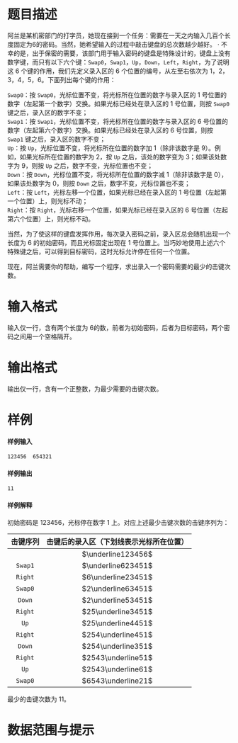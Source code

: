 
# 题目描述

阿兰是某机密部门的打字员，她现在接到一个任务：需要在一天之内输入几百个长度固定为6的密码。当然，她希望输入的过程中敲击键盘的总次数越少越好。
·
不幸的是，出于保密的需要，该部门用于输入密码的键盘是特殊设计的，键盘上没有数字键，而只有以下六个键：`Swap0`，`Swap1`，`Up`，`Down`，`Left`，`Right`，为了说明这 $6$ 个键的作用，我们先定义录入区的 $6$ 个位置的编号，从左至右依次为 $1$，$2$，$3$，$4$，$5$，$6$。下面列出每个键的作用：

`Swap0`：按 `Swap0`，光标位置不变，将光标所在位置的数字与录入区的 $1$ 号位置的数字（左起第一个数字）交换。如果光标已经处在录入区的 $1$ 号位置，则按 `Swap0` 键之后，录入区的数字不变；  
`Swap1`：按 `Swap1`，光标位置不变，将光标所在位置的数字与录入区的 $6$ 号位置的数字（左起第六个数字）交换。如果光标已经处在录入区的 $6$ 号位置，则按 `Swap1` 键之后，录入区的数字不变；  
`Up`：按 `Up`，光标位置不变，将光标所在位置的数字加 $1$（除非该数字是 $9$）。例如，如果光标所在位置的数字为 $2$，按 `Up` 之后，该处的数字变为 $3$；如果该处数字为 $9$，则按 `Up` 之后，数字不变，光标位置也不变；  
`Down`：按 `Down`，光标位置不变，将光标所在位置的数字减 $1$（除非该数字是 $0$），如果该处数字为 $0$，则按 `Down` 之后，数字不变，光标位置也不变；  
`Left`：按 `Left`，光标左移一个位置，如果光标已经在录入区的 $1$ 号位置（左起第一个位置）上，则光标不动；  
`Right`：按 `Right`，光标右移一个位置，如果光标已经在录入区的 $6$ 号位置（左起第六个位置）上，则光标不动。

当然，为了使这样的键盘发挥作用，每次录入密码之前，录入区总会随机出现一个长度为 $6$ 的初始密码，而且光标固定出现在 $1$ 号位置上。当巧妙地使用上述六个特殊键之后，可以得到目标密码，这时光标允许停在任何一个位置。

现在，阿兰需要你的帮助，编写一个程序，求出录入一个密码需要的最少的击键次数。


# 输入格式

输入仅一行，含有两个长度为 $6$的数，前者为初始密码，后者为目标密码，两个密码之间用一个空格隔开。

# 输出格式

输出仅一行，含有一个正整数，为最少需要的击键次数。

# 样例

#### 样例输入
```plain
123456  654321
```
#### 样例输出
```plain
11
```

#### 样例解释
初始密码是 $123456$，光标停在数字 $1$ 上。对应上述最少击键次数的击键序列为：

|击键序列|击键后的录入区（下划线表示光标所在位置）|
|:-:|:-:|
||$\underline123456$|
|`Swap1`|$\underline623451$|
|`Right`|$6\underline23451$|
|`Swap0`|$2\underline63451$|
|`Down`|$2\underline53451$|
|`Right`|$25\underline3451$|
|`Up`|$25\underline4451$|
|`Right`|$254\underline451$|
|`Down`|$254\underline351$|
|`Right`|$2543\underline51$|
|`Up`|$2543\underline61$|
|`Swap0`|$6543\underline21$|

最少的击键次数为 $11$。


# 数据范围与提示



